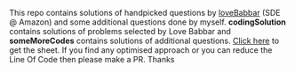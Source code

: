 This repo contains solutions of handpicked questions by [loveBabbar](https://github.com/loveBabbar/) (SDE @ Amazon) and some additional questions done by myself. **codingSolution** contains solutions of problems selected by Love Babbar and **someMoreCodes** contains solutions of additional questions.
[Click here](https://www.youtube.com/watch?v=4iFALQ1ACdA) to get the sheet.
If you find any optimised approach or you can reduce the Line Of Code then please make a PR. 
Thanks
